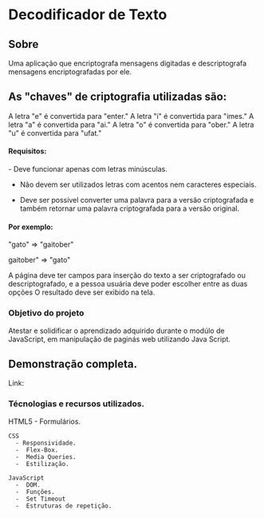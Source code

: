 <h1> Decodificador de Texto </h1>
<h2> Sobre </h2>
Uma aplicação que encriptografa mensagens digitadas e descriptografa mensagens encriptografadas por ele.

<h2> As "chaves" de criptografia utilizadas são: </h2>
A letra "e" é convertida para "enter."
A letra "i" é convertida para "imes."
A letra "a" é convertida para "ai." 
A letra "o" é convertida para "ober."
A letra "u" é convertida para "ufat."
  
  <h4> Requisitos: </h4>
  - Deve funcionar apenas com letras minúsculas.
  
  - Não devem ser utilizados letras com acentos nem caracteres especiais.
  
  - Deve ser possível converter uma palavra para a versão criptografada e também retornar uma palavra criptografada para a versão original.
  
  <h4> Por exemplo: </h4>
  "gato" => "gaitober"
  
  gaitober" => "gato"
  
  A página deve ter campos para inserção do texto a ser criptografado ou descriptografado, e a pessoa usuária deve poder escolher entre as duas opções O resultado deve ser exibido na tela.
  
  <h3> Objetivo do projeto </h3>
  Atestar e solidificar o aprendizado adquirido durante o modúlo de JavaScript, em manipulação de paginás web utilizando Java Script.

<h2> Demonstração completa. </h2>
Link: 
  
  <h3> Técnologias e recursos utilizados. </h3>
    HTML5
      - Formulários.
    
    CSS
      - Responsividade.
      -  Flex-Box.
      -  Media Queries.
      -  Estilização.
    
    JavaScript
      -  DOM.
      -  Funções.
      -  Set Timeout
      -  Estruturas de repetição.
